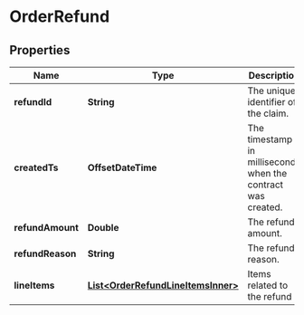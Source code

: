 

# OrderRefund


## Properties

| Name | Type | Description | Notes |
|------------ | ------------- | ------------- | -------------|
|**refundId** | **String** | The unique identifier of the claim. |  [optional] |
|**createdTs** | **OffsetDateTime** | The timestamp in milliseconds when the contract was created. |  [optional] |
|**refundAmount** | **Double** | The refund amount. |  [optional] |
|**refundReason** | **String** | The refund reason. |  [optional] |
|**lineItems** | [**List&lt;OrderRefundLineItemsInner&gt;**](OrderRefundLineItemsInner.md) | Items related to the refund |  [optional] |



